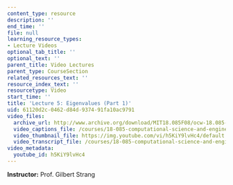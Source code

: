 ```yaml
---
content_type: resource
description: ''
end_time: ''
file: null
learning_resource_types:
- Lecture Videos
optional_tab_title: ''
optional_text: ''
parent_title: Video Lectures
parent_type: CourseSection
related_resources_text: ''
resource_index_text: ''
resourcetype: Video
start_time: ''
title: 'Lecture 5: Eigenvalues (Part 1)'
uid: 61120d2c-0462-d84d-9374-91fa10ac9791
video_files:
  archive_url: http://www.archive.org/download/MIT18.085F08/ocw-18.085-f08-lec05_300k.mp4
  video_captions_file: /courses/18-085-computational-science-and-engineering-i-fall-2008/27868d9b319c53abafe2a9844618ebce_h5KiY9lvHc4.vtt
  video_thumbnail_file: https://img.youtube.com/vi/h5KiY9lvHc4/default.jpg
  video_transcript_file: /courses/18-085-computational-science-and-engineering-i-fall-2008/6eb7812937a25bb264c977a1ceac3b98_h5KiY9lvHc4.pdf
video_metadata:
  youtube_id: h5KiY9lvHc4
---
```


**Instructor:** Prof. Gilbert Strang